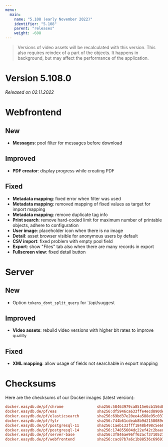 ```yaml
---
menu:
  main:
    name: "5.108 (early November 2022)"
    identifier: "5.108"
    parent: "releases"
    weight: -608
---
```


> Versions of video assets will be recalculated with this version. This also requires reindex of a part of the objects. It happens in background, but may affect the performance of the application.

# Version 5.108.0

*Released on 02.11.2022*

# Webfrontend

## New

* **Messages**: pool filter for messages before download

## Improved

* **PDF creator**: display progress while creating PDF

## Fixed

* **Metadata mapping**: fixed error when filter was used
* **Metadata mapping**: removed mapping of fixed values as target for import mapping
* **Metadata mapping**: remove duplicate tag info
* **Print search**: remove hard-coded limit for maximum number of printable objects, adhere to configuration
* **User image**: placeholder icon when there is no image
* **Detail**: asset browser visible for anonymous users by default
* **CSV import**: fixed problem with empty pool field
* **Export**: show "Files" tab also when there are many records in export
* **Fullscreen view**: fixed detail button

# Server

## New

* Option `tokens_dont_split_query` for `/api/suggest

## Improved

* **Video assets**: rebuild video versions with higher bit rates to improve quality

## Fixed

* **XML mapping**: allow usage of fields not searchable in export mapping


# Checksums

Here are the checksums of our Docker images (latest version):

```ini
docker.easydb.de/pf/chrome               sha256:58463979ca8515e6cb156d8b96dbaec67930edcbe8143ab69345dafe8f03d4cd
docker.easydb.de/pf/eas                  sha256:df5946ca633ffe4ecd890de077b1814009f32fa41d5f62637dad20495009cfec
docker.easydb.de/pf/elasticsearch        sha256:69bd37e20ee4a588e95c037071d6cf99e6cb3eec5f42d96a047b28116a18aab9
docker.easydb.de/pf/fylr                 sha256:744b61cdeab8b9d2158089ef4da234bf076a10e523b654318fb233d7258bda68
docker.easydb.de/pf/postgresql-11        sha256:1aeb133fff1848b498c5e6887629bac088fec0aef318fbee2d278a0d90af2830
docker.easydb.de/pf/postgresql-14        sha256:174855604dc22ef42c2baed8f18872392d5c599d95ad3b6709dbed5e28fbbf8e
docker.easydb.de/pf/server-base          sha256:3f846ae96ff62acf3710527f4a188adf1cd58a64878dbb2c14d71c7857fcbef1
docker.easydb.de/pf/webfrontend          sha256:cac87b7a6c1b88536c69691ccab9741a78c20ada3a9ca76ffe61c11575404c0f
```
